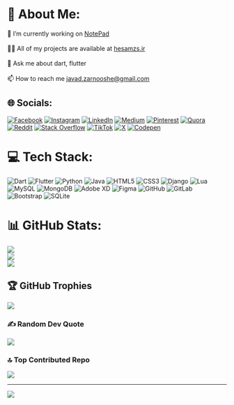 # 💫 About Me:
🔭 I’m currently working on <a href="https://github.com/hesamzs/NotePad-Flutter">NotePad</a><br><br>👨‍💻 All of my projects are available at <a href="https://hesamzs.ir">hesamzs.ir</a><br><br>💬 Ask me about dart, flutter<br><br>📫 How to reach me javad.zarnooshe@gmail.com


## 🌐 Socials:
[![Facebook](https://img.shields.io/badge/Facebook-%231877F2.svg?logo=Facebook&logoColor=white)](https://facebook.com/hesamzss) [![Instagram](https://img.shields.io/badge/Instagram-%23E4405F.svg?logo=Instagram&logoColor=white)](https://instagram.com/hesamzs) [![LinkedIn](https://img.shields.io/badge/LinkedIn-%230077B5.svg?logo=linkedin&logoColor=white)](https://linkedin.com/in/hesamzs) [![Medium](https://img.shields.io/badge/Medium-12100E?logo=medium&logoColor=white)](https://medium.com/@https://medium.com/@hesamzs) [![Pinterest](https://img.shields.io/badge/Pinterest-%23E60023.svg?logo=Pinterest&logoColor=white)](https://pinterest.com/hesamzs) [![Quora](https://img.shields.io/badge/Quora-%23B92B27.svg?logo=Quora&logoColor=white)](https://quora.com/profile/https://medium.com/@hesamzs) [![Reddit](https://img.shields.io/badge/Reddit-%23FF4500.svg?logo=Reddit&logoColor=white)](https://reddit.com/user/hesamzs) [![Stack Overflow](https://img.shields.io/badge/-Stackoverflow-FE7A16?logo=stack-overflow&logoColor=white)](https://stackoverflow.com/users/18126476) [![TikTok](https://img.shields.io/badge/TikTok-%23000000.svg?logo=TikTok&logoColor=white)](https://tiktok.com/@hesamzs) [![X](https://img.shields.io/badge/X-black.svg?logo=X&logoColor=white)](https://x.com/hesamzs) [![Codepen](https://img.shields.io/badge/Codepen-000000?style=for-the-badge&logo=codepen&logoColor=white)](https://codepen.io/hesamzs) 

# 💻 Tech Stack:
![Dart](https://img.shields.io/badge/dart-%230175C2.svg?style=for-the-badge&logo=dart&logoColor=white) ![Flutter](https://img.shields.io/badge/Flutter-%2302569B.svg?style=for-the-badge&logo=Flutter&logoColor=white) ![Python](https://img.shields.io/badge/python-3670A0?style=for-the-badge&logo=python&logoColor=ffdd54) ![Java](https://img.shields.io/badge/java-%23ED8B00.svg?style=for-the-badge&logo=openjdk&logoColor=white) ![HTML5](https://img.shields.io/badge/html5-%23E34F26.svg?style=for-the-badge&logo=html5&logoColor=white) ![CSS3](https://img.shields.io/badge/css3-%231572B6.svg?style=for-the-badge&logo=css3&logoColor=white) ![Django](https://img.shields.io/badge/django-%23092E20.svg?style=for-the-badge&logo=django&logoColor=white) ![Lua](https://img.shields.io/badge/lua-%232C2D72.svg?style=for-the-badge&logo=lua&logoColor=white) ![MySQL](https://img.shields.io/badge/mysql-4479A1.svg?style=for-the-badge&logo=mysql&logoColor=white) ![MongoDB](https://img.shields.io/badge/MongoDB-%234ea94b.svg?style=for-the-badge&logo=mongodb&logoColor=white) ![Adobe XD](https://img.shields.io/badge/Adobe%20XD-470137?style=for-the-badge&logo=Adobe%20XD&logoColor=#FF61F6) ![Figma](https://img.shields.io/badge/figma-%23F24E1E.svg?style=for-the-badge&logo=figma&logoColor=white) ![GitHub](https://img.shields.io/badge/github-%23121011.svg?style=for-the-badge&logo=github&logoColor=white) ![GitLab](https://img.shields.io/badge/gitlab-%23181717.svg?style=for-the-badge&logo=gitlab&logoColor=white) ![Bootstrap](https://img.shields.io/badge/bootstrap-%238511FA.svg?style=for-the-badge&logo=bootstrap&logoColor=white) ![SQLite](https://img.shields.io/badge/sqlite-%2307405e.svg?style=for-the-badge&logo=sqlite&logoColor=white)
# 📊 GitHub Stats:
![](https://github-readme-stats.vercel.app/api?username=hesamzs&theme=dark&hide_border=false&include_all_commits=false&count_private=true)<br/>
![](https://github-readme-streak-stats.herokuapp.com/?user=hesamzs&theme=dark&hide_border=false)<br/>
![](https://github-readme-stats.vercel.app/api/top-langs/?username=hesamzs&theme=dark&hide_border=false&include_all_commits=false&count_private=true&layout=compact)

## 🏆 GitHub Trophies
![](https://github-profile-trophy.vercel.app/?username=hesamzs&theme=radical&no-frame=false&no-bg=true&margin-w=4)

### ✍️ Random Dev Quote
![](https://quotes-github-readme.vercel.app/api?type=horizontal&theme=radical)

### 🔝 Top Contributed Repo
![](https://github-contributor-stats.vercel.app/api?username=hesamzs&limit=5&theme=dark&combine_all_yearly_contributions=true)


---
[![](https://visitcount.itsvg.in/api?id=hesamzs&icon=0&color=0)](https://visitcount.itsvg.in)

<!-- Proudly created with GPRM ( https://gprm.itsvg.in ) -->
